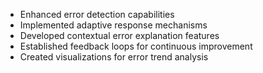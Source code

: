 - Enhanced error detection capabilities
- Implemented adaptive response mechanisms
- Developed contextual error explanation features
- Established feedback loops for continuous improvement
- Created visualizations for error trend analysis